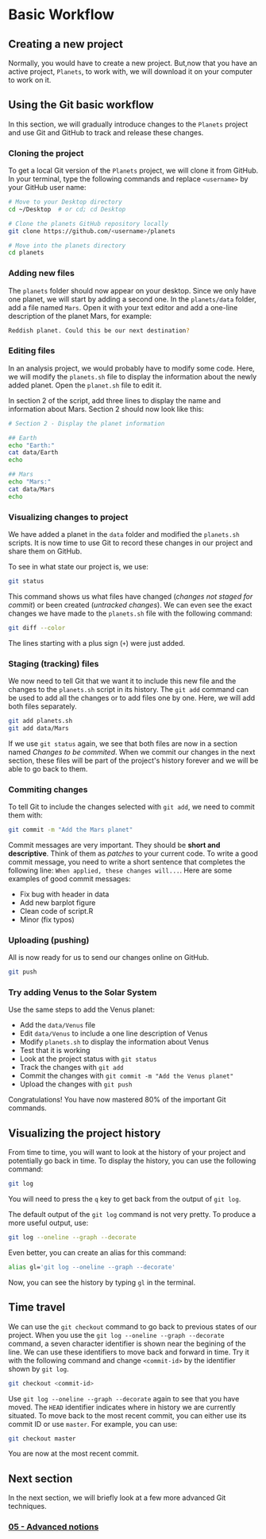# Basic Workflow

## Creating a new project

Normally, you would have to create a new project. But,now that you have an
active project, `Planets`, to work with, we will download it on your computer
to work on it.

## Using the Git basic workflow

In this section, we will gradually introduce changes to the `Planets` project
and use Git and GitHub to track and release these changes.

### Cloning the project

To get a local Git version of the `Planets` project, we will clone it from
GitHub. In your terminal, type the following commands and
replace `<username>` by your GitHub user name:

```bash
# Move to your Desktop directory
cd ~/Desktop  # or cd; cd Desktop

# Clone the planets GitHub repository locally
git clone https://github.com/<username>/planets

# Move into the planets directory
cd planets
```

### Adding new files

The `planets` folder should now appear on your desktop. Since we only have
one planet, we will start by adding a second one. In the `planets/data` folder,
add a file named `Mars`. Open it with your text editor and add a one-line
description of the planet Mars, for example:

```bash
Reddish planet. Could this be our next destination?
```

### Editing files

In an analysis project, we would probably have to modify some code. Here, we
will modify the `planets.sh` file to display the information about the newly
added planet. Open the `planet.sh` file to edit it.

In section 2 of the script, add three lines to display the name and information
about Mars. Section 2 should now look like this:

```bash
# Section 2 - Display the planet information

## Earth
echo "Earth:"
cat data/Earth
echo

## Mars
echo "Mars:"
cat data/Mars
echo
```

### Visualizing changes to project

We have added a planet in the `data` folder and modified the `planets.sh`
scripts. It is now time to use Git to record these changes in our project and
share them on GitHub.

To see in what state our project is, we use:

```bash
git status
```

This command shows us what files have changed (*changes not staged for commit*)
or been created (*untracked changes*). We can even see the exact changes we
have made to the `planets.sh` file with the following command:

```bash
git diff --color
```

The lines starting with a plus sign (`+`) were just added.

### Staging (tracking) files

We now need to tell Git that we want it to include this new file and the
changes to the `planets.sh` script in its history. The `git add` command can be
used to add all the changes or to add files one by one. Here, we will add both
files separately.

```bash
git add planets.sh
git add data/Mars
```

If we use `git status` again, we see that both files are now in a section named
*Changes to be commited*. When we commit our changes in the next section, these
files will be part of the project's history forever and we will be able to go
back to them.

### Commiting changes

To tell Git to include the changes selected with `git add`, we need to commit
them with:

```bash
git commit -m "Add the Mars planet"
```

Commit messages are very important. They should be **short and descriptive**.
Think of them as *patches* to your current code. To write a good commit message, you
need to write a short sentence that completes the following line: `When applied,
these changes will...`. Here are some examples of good commit messages:

- Fix bug with header in data
- Add new barplot figure
- Clean code of script.R
- Minor (fix typos)

### Uploading (pushing)

All is now ready for us to send our changes online on GitHub.

```bash
git push
```

### Try adding Venus to the Solar System

Use the same steps to add the Venus planet:

- Add the `data/Venus` file
- Edit `data/Venus` to include a one line description of Venus
- Modify `planets.sh` to display the information about Venus
- Test that it is working
- Look at the project status with `git status`
- Track the changes with `git add`
- Commit the changes with `git commit -m "Add the Venus planet"`
- Upload the changes with `git push`

Congratulations! You have now mastered 80% of the important Git commands.

## Visualizing the project history

From time to time, you will want to look at the history of your project and
potentially go back in time. To display the history, you can use the following
command:

```bash
git log
```

You will need to press the `q` key to get back from the output of `git log`.

The default output of the `git log` command is not very pretty. To produce a
more useful output, use:

```bash
git log --oneline --graph --decorate
```

Even better, you can create an alias for this command:

```bash
alias gl='git log --oneline --graph --decorate'
```

Now, you can see the history by typing `gl` in the terminal.

## Time travel

We can use the `git checkout` command to go back to previous states of our
project. When you use the `git log --oneline --graph --decorate` command,
a seven character identifier is shown near the begining of the line. We can
use these identifiers to move back and forward in time. Try it with the
following command and change `<commit-id>` by the identifier shown by `git log`.

```bash
git checkout <commit-id>
```

Use `git log --oneline --graph --decorate` again to see that you have moved.
The `HEAD` identifier indicates where in history we are currently situated. To
move back to the most recent commit, you can either use its commit ID or use
`master`. For example, you can use:

```bash
git checkout master
```

You are now at the most recent commit.

## Next section

In the next section, we will briefly look at a few more advanced Git
techniques.

### [05 - Advanced notions](05_advanced_notions.md)

